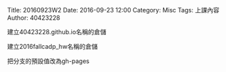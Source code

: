 Title: 20160923W2
Date: 2016-09-23 12:00
Category: Misc
Tags: 上課內容
Author: 40423228

<p>建立40423228.github.io名稱的倉儲</p>
<p>建立2016fallcadp_hw名稱的倉儲</p>
<p>把分支的預設值改為gh-pages</p>